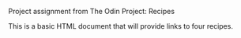 Project assignment from The Odin Project: Recipes

This is a basic HTML document that will provide links to four recipes.